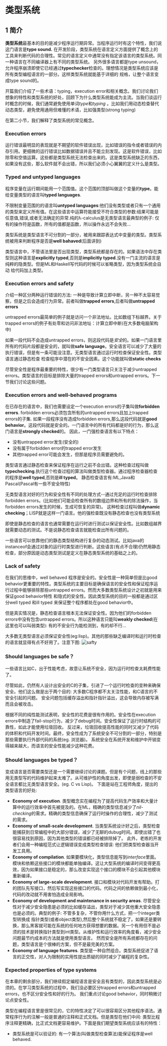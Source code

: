 # 类型系统

## 1 简介

**类型系统**最基本的目的是减少程序运行期异常。当程序运行时有这个特性，我们说这门语言是**type sound.**
在开发阶段，类型系统在语言定义方面提供了概念上的工具来判断代码的合理性。常见的语言定义中通常没有指定该语言的类型系统。同一种语言在不同编译器上有不同的类型系统。
另外很多语言都是type unsound，允许程序崩溃即使它已经通过**typechecker**检查的。理想情况是类型系统应该是所有类型编程语言的一部分。这样类型系统就能基于详细的
规格，让整个语言变成type sound的。

开篇我们介绍了一些术语：typing，execution error和相关概念。我们讨论我们想象的特性和类型系统的好处，回顾下为什么类型系统能成为主流。当我们谈运行时概念的时候，我们通常避免使用单词*type*和*typing*
。比如我们用动态检查替代动态类型，避免使用通用但难懂的术语，比如强类型(strong typing)

在第二小节，我们解释了类型系统的常见概念。

### Execution errors

运行错误最明显的表现就是不期望的软件错误出现，比如错误的指令或者错误的内存引用。更细微的运行错误比如数据错误并且不能立刻发现。这是软件错误，比如除零和空值运算。这些都是类型系统无法检查出来的。这是类型系统缺乏的东西，
如果没有这些，那么软件就不会出错，所以我们必须小心翼翼的定义什么是类型。

### Typed and untyped languages

程序变量在运行期间能用一个范围值。这个范围的顶部叫做这个变量的**type**。能给变量类型的语言叫**typed languages**.

不限制变量范围的的语言叫**untyped languages**:他们没有类型或者只有一个通用的类型来定义所有值。在这些语言中运算符能接受不符合类型的参数:结果可能是任意值,错误,或者无法确定的异常.纯的λ-calculus是无类型语言最典型的例子:
仅有的操作符是函数，所有的值都是函数，所以操作永远不会失败...

类型系统是类型语言不可分割的一部分，被用来跟踪表达式中变量的类型。类型系统被用来判断程序是否是**well bahaved**(后面讲到)

类型语言中，不管语法里是否出现类型，类型系统都是存在的。如果语法中存在类型则这种语言是**explicitly typed**,否则是**implicitly typed**.没有一门主流的语言是纯粹的隐类型。但是ML和Haskell写代码的时候可以省略类型，因为类型系统会自动
给代码加上类型。

### Execution errors and safety

介绍一种区分两种运行错误的方法: 一种是导致计算立即中断，另一种不太容易觉察，但是之后会造成行为异常。前者叫做**trapped errors**,后者叫做**untrapped errors**

untrapped errors最简单的例子就是访问一个非法地址。比如数组下标越界。关于trapped errors的例子有处零和访问非法地址：计算立即中断(在大多数电脑架构中)

如果一段代码不会造成untrapped errors，则这段代码是*安全*的。如果一门语言里所有的代码片段都是安全的，就叫做**safe language**。安全语言可以减少了大量的执行错误，但是有一条可能没注意。无类型语言通过运行时检查保证安全性。类型语言通过静态检查
检查程序中潜在的不安全因素。这个功能就叫做**static checks**

尽管安全性是程序最重要的特性，很少有一门类型语言只关注于减少untrapped errors。类型语言的目标是排除大量的trapped errors和untrapped errors。下一节我们讨论这些问题。

### Execution errors and well-behaved programs

在已存在的语言中，我们也需要设定一个execution errors的子集叫做**forbidden errors**. forbidden errors必须包含所有的untrapped errors且加上trapped errors的子集.
如果一段程序没有造成forbidden errors,那么这段代码就是**good behavior**。这段代码就是安全的。一门语言中的所有代码都是好的行为，那么这门语言是**strongly checked**的。
因此，一门强检查语言有以下特点：

+ 没有untrapped error发生(安全的)
+ 没有属于forbidden error的trapped error发生
+ 其他trapped error可能会发生，但那是程序员需要避免的。

类型语言通过静态检查来保证程序在运行之前不会出错。这种检查过程叫做**typechecking**.执行这个检查过程的算法叫做类型检查器。通过程序检查器检查的程序是**well typed**,否则是**ill typed**。
静态检查语言有:ML,Java和Pascal(Pascal有一些不安全特性)

无类型语言对好的行为和安全性有不同的处理方式--通过充足的运行时检查排除forbidden errors。(比如他们可能会检查所有的数组边界和所有的除法操作，当forbidden errors发生的时候，生成可恢复的异常)。
这种检查过程叫做**dynamic checking**；LISP就是这样一门语言。他的强检查既没有静态检查也没有类型系统

即使是静态检查的语言也通常需要在运行时进行测试以保证安全性。比如数组越界就需要动态的测试。不是说静态检查语言就能检查出所有问题的。

一些语言可以依靠他们的静态类型结构进行复杂的动态测试。比如java的instanceof会通过对象的运行时类型进行判断。这些语言(有点不合理)仍然用静态检查，部分原因是动态类型测试是定义在静态类型系统的基础之上的。

### Lack of safety

在我们的思维中，well behaved 程序是安全的。安全性是一种简单但是比good behavior更重要的特性。类型系统的主要目标是确保语言的安全性和保证程序运行过程中能够排除那些untrapped errors。然而大多数类型系统设计之初就是用来保证good behavior特性
和隐式的安全性。因此类型系统的目的一般都是通过区分well typed 和ill typed 来保证整个程序都处在good behavior中。

但是真实情况是，静态检查语言根本无法保证安全性。因为他们的forbidden errors中没有包含untrapped errors。所以这种语言只能叫**weakly checked**(在这里也可以叫弱类型): 有的不安全行为能检测到，有的却不行...

大多数无类型语言必须保证安全性(eg:lisp)。其他的那些缺乏编译时和运行时检查的语言就显得有点不好用了。注意下图:
![safty](https://raw.githubusercontent.com/useroriented/useroriented.github.io/master/images/2015-6-30/1.png)

### Should languages be safe？

一些语言比如C，出于性能考虑，故意让系统不安全，因为运行时检查太耗费性能了。

尽管如此，仍然有人设计出安全的C的子集，引进了一个运行时检查的变种来确保安全。他们这么做是出于两个目的: 大多数C程序都不太关注性能，和C语言的不安全引起的问题。
安全问题包括缓存溢出和指针指针溢出，这会导致内存被写满而且会被攻击。

根据不同的纯性能测试表明，安全性的花费是很有作用的。安全性在execution errors中制造了fail-stop行为，减少了debug时间。安全性保证了运行时结构的可靠性，如此才能使用垃圾回收。
反过来，垃圾回收提高性能的同时又减少了代码的体积和代码开发时间。最终，安全性成为了系统安全不可分割的一部分，特别是那些需要执行外部代码的系统(eg. 浏览器)。
系统安全在系统开发和维护中开销变得越来越大，而语言的安全性能减少这种花费。

### Should languages be typed？

变成语言是否需要类型还是一个需要继续讨论的课题。但是有个问题，线上的那些用无类型写的代码维护起来太难了。从可维护性的角度出发，即使是弱检查的不安全语言都比无类型语言安全。(eg. C vs Lisp)。
下面是站在工程师角度，提出的类型语言的好处:

+ **Economy of execution**. 类型概念实在编程为了提高代码生产效率和大量计算中的运行效率中首先被提及的。在ML，精确的类型信息减少了*nil-checking*的需求。精确的类型信息确保了运行时操作的合理性，减少了测试的需求。
+ **Economy of small-scale development**. 当类型系统设计好之后，类型检查能捕获到日常编程中的大部分错误，减少了无聊的dubug时间。即使出错了也很容易找到原因，因为其他类型的错误都已经被排除掉了。
  此外，老练的开发者们会用一种编程范式让逻辑错误变成类型检查错误: 他们把类型检查器当开发工具用。
+ **Economy of compilation**. 如果要模块化，类型信息能写到*interface*里面。模块和依赖这些接口的模块都能单独编译。这让大型系统的编译时间变得更高效，因为如果接口是稳定的，那么改变实现这个接口的模块不会引起其他模块重新编译。
+ **Economy of large-scale development**. 接口和模块对代码开发有帮助。打的团队先写接口，然后写实现这些接口的代码。代码之间的依赖做到最小化，代码的改动就不用害怕造成全局影响。
+ **Economy of development and maintenance in security areas**. 尽管安全性对于减少安全隐患是必须的比如缓存溢出，类型对于减少其他重大安全隐患也是必须的。典型的例子: 不管多复杂，不管你用什么方式，把一个integer类型转换成
  指针类型(或者object类型),然后整个系统就不稳定了。如果还是要转换，那么黑客就可能在系统的任何地方获得想要的数据。另一个有用但不是必须的技术是转换指针类型到int类型。从维护性和运行效率的角度看，减少安全问题最节约成本的方法就是使用类型语言。
  然而安全是所有系统都存在的问题，类型语言是个很棒的方案，但不是最完美的方案。
+ **Economy of language features**. 类型是一种自然组合。类型系统促进了语言的正交性，对人为限制的实用性提出质疑的同时减少了编程的复杂性。

### Expected properties of type systems

在本章的剩余部分，我们继续假定编程语言是安全且有类型的，因此类型系统是必须的。在学习类型系统的过程中，我们没必要区分trapped errors和untrapped errors，也不区分安全性和好的行为。
我们重点讨论good behavior，同时稍微讨论点安全性。

类型在编程语言里是很常见的，它的特性决定了可以很容易区分其他程序语法。通常程序行为的注解一般是普通的注释和正式文档。但是类型在他们中间: 类型比程序注释更精确，比正式文档更容易维护。下面是我们期望类型系统应该有的特性：

+ 类型系统是可以验证的: 有一个算法(叫做类型检查算法)能保证程序是well behaved. 